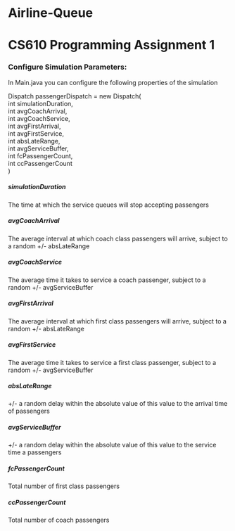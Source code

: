 # Airline-Queue

# CS610 Programming Assignment 1

### Configure Simulation Parameters:

In Main.java you can configure the following properties of the simulation

Dispatch passengerDispatch = new Dispatch( <br />
    int simulationDuration, <br />
    int avgCoachArrival, <br />
    int avgCoachService, <br />
    int avgFirstArrival, <br />
    int avgFirstService, <br />
    int absLateRange, <br />
    int avgServiceBuffer, <br />
    int fcPassengerCount, <br />
    int ccPassengerCount <br />
) <br />

##### simulationDuration
The time at which the service queues will stop accepting passengers

##### avgCoachArrival
The average interval at which coach class passengers will arrive, subject to a random +/- absLateRange

##### avgCoachService
The average time it takes to service a coach passenger, subject to a random +/- avgServiceBuffer

##### avgFirstArrival
The average interval at which first class passengers will arrive, subject to a random +/- absLateRange

##### avgFirstService
The average time it takes to service a first class passenger, subject to a random +/- avgServiceBuffer

##### absLateRange
+/- a random delay within the absolute value of this value to the arrival time of passengers

##### avgServiceBuffer
+/- a random delay within the absolute value of this value to the service time a passengers

##### fcPassengerCount
Total number of first class passengers

##### ccPassengerCount
Total number of coach passengers
